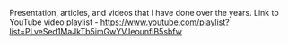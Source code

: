 Presentation, articles, and videos that I have done over the years.
Link to YouTube video playlist - https://www.youtube.com/playlist?list=PLveSed1MaJkTb5imGwYVJeounfiB5sbfw 
